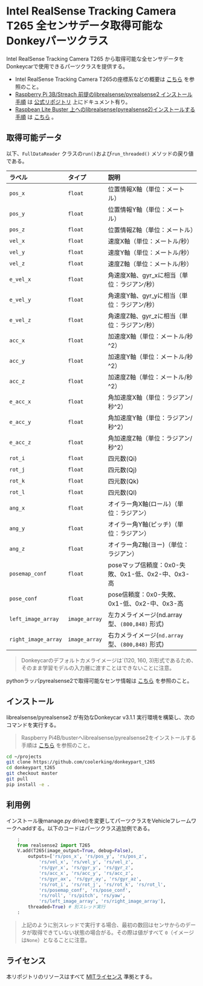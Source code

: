 # Intel RealSense Tracking Camera T265 全センサデータ取得可能なDonkeyパーツクラス

Intel RealSense Tracking Camera T265 から取得可能な全センサデータをDonkeycarで使用できるパーツクラスを提供する。

* Intel RealSense Tracking Camera T265の座標系などの概要は [こちら](./doc/t265.md) を参照のこと。
* [Raspberry Pi 3B/Streach 前提のlibrealsense/pyrealsense2 インストール手順](https://github.com/IntelRealSense/librealsense/blob/master/doc/installation_raspbian.md) は [公式リポジトリ](https://github.com/IntelRealSense/librealsense/) 上にドキュメント有り。
* [Raspbean Lite Buster 上へのlibrealsense(pyrealsense2)インストールする手順](./doc/install_librealsense_on_buster.md) は [こちら](./doc/install_librealsense_on_buster.md) 。

## 取得可能データ

以下、`FullDataReader` クラスの`run()`および`run_threaded()` メソッドの戻り値である。

|ラベル|タイプ|説明|
|:------|:------|:---|
|`pos_x`|`float`|位置情報X軸（単位：メートル）|
|`pos_y`|`float`|位置情報Y軸（単位：メートル）|
|`pos_z`|`float`|位置情報Z軸（単位：メートル）|
|`vel_x`|`float`|速度X軸（単位：メートル/秒）|
|`vel_y`|`float`|速度Y軸（単位：メートル/秒）|
|`vel_z`|`float`|速度Z軸（単位：メートル/秒）|
|`e_vel_x`|`float`|角速度X軸、gyr_xに相当（単位：ラジアン/秒）|
|`e_vel_y`|`float`|角速度Y軸、gyr_yに相当（単位：ラジアン/秒）|
|`e_vel_z`|`float`|角速度Z軸、gyr_zに相当（単位：ラジアン/秒）|
|`acc_x`|`float`|加速度X軸（単位：メートル/秒^2）|
|`acc_y`|`float`|加速度Y軸（単位：メートル/秒^2）|
|`acc_z`|`float`|加速度Z軸（単位：メートル/秒^2）|
|`e_acc_x`|`float`|角加速度X軸（単位：ラジアン/秒^2）|
|`e_acc_y`|`float`|角加速度Y軸（単位：ラジアン/秒^2）|
|`e_acc_z`|`float`|角加速度Z軸（単位：ラジアン/秒^2）|
|`rot_i`|`float`|四元数(Qi)|
|`rot_j`|`float`|四元数(Qj)|
|`rot_k`|`float`|四元数(Qk)|
|`rot_l`|`float`|四元数(Ql)|
|`ang_x`|`float`|オイラー角X軸(ロール)（単位：ラジアン）|
|`ang_y`|`float`|オイラー角Y軸(ピッチ)（単位：ラジアン）|
|`ang_z`|`float`|オイラー角Z軸(ヨー)（単位：ラジアン）|
|`posemap_conf`|`float`|poseマップ信頼度：0x0-失敗、0x1-低、0x2-中、0x3-高|
|`pose_conf`|`float`|pose信頼度：0x0-失敗、0x1-低、0x2-中、0x3-高|
|`left_image_array`|`image_array`|左カメライメージ(nd.array型、`(800,848)` 形式)|
|`right_image_array`|`image_array`|右カメライメージ(`nd.array`型、`(800,848)` 形式)|

> Donkeycarのデフォルトカメライメージは`(120, 160, 3)形式であるため、そのまま学習モデルの入力層に渡すことはできないことに注意。

pythonラッパpyrealsense2で取得可能なセンサ情報は [こちら](./doc/pyrealsense_pose.md) を参照のこと。

## インストール

librealsense/pyrealsense2 が有効なDonkeycar v3.1.1 実行環境を構築し、次のコマンドを実行する。

> Raspberry Pi4B/busterへlibrealsense/pyrealsense2をインストールする手順は [こちら](./doc/install_librealsense_on_buster.md) を参照のこと。

```bash
cd ~/projects
git clone https://github.com/coolerking/donkeypart_t265
cd donkeypart_t265
git checkout master
git pull
pip install -e .
```

## 利用例

インストール後manage.py drive()を変更してパーツクラスをVehicleフレームワークへaddする。以下のコードはパーツクラス追加例である。

```python
    :
    from realsense2 import T265
    V.add(T265(image_output=True, debug=False),
        outputs=['rs/pos_x', 'rs/pos_y', 'rs/pos_z',
            'rs/vel_x', 'rs/vel_y', 'rs/vel_z',
            'rs/gyr_x', 'rs/gyr_y', 'rs/gyr_z',
            'rs/acc_x', 'rs/acc_y', 'rs/acc_z',
            'rs/gyr_ax', 'rs/gyr_ay', 'rs/gyr_az',
            'rs/rot_i', 'rs/rot_j', 'rs/rot_k', 'rs/rot_l',
            'rs/posemap_conf', 'rs/pose_conf',
            'rs/roll', 'rs/pitch', 'rs/yaw',
            'rs/left_image_array', 'rs/right_image_array'],
        threaded=True) # 別スレッド実行
    :
```

> 上記のように別スレッドで実行する場合、最初の数回はセンサからのデータが取得できていない状態の場合がる。その際は値がすべて `0`（イメージは`None`）となることに注意。

## ライセンス

本リポジトリのリソースはすべて [MITライセンス](./LICENSE) 準拠とする。
